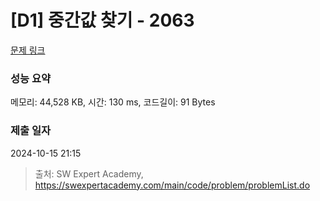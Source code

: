# [D1] 중간값 찾기 - 2063 

[문제 링크](https://swexpertacademy.com/main/code/problem/problemDetail.do?contestProbId=AV5QPsXKA2UDFAUq) 

### 성능 요약

메모리: 44,528 KB, 시간: 130 ms, 코드길이: 91 Bytes

### 제출 일자

2024-10-15 21:15



> 출처: SW Expert Academy, https://swexpertacademy.com/main/code/problem/problemList.do